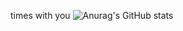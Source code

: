 times with you
![Anurag's GitHub stats](https://github-readme-stats.vercel.app/api?username=CrowForKotlin&show_icons=true&theme=radical)
